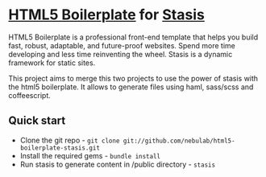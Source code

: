 # [HTML5 Boilerplate](http://html5boilerplate.com) for [Stasis](http://stasis.me)

HTML5 Boilerplate is a professional front-end template that helps you build fast, robust, adaptable, and future-proof websites. Spend more time developing and less time reinventing the wheel.
Stasis is a dynamic framework for static sites.

This project aims to merge this two projects to use the power of stasis
with the html5 boilerplate. It allows to generate files using haml, sass/scss and
coffeescript.

## Quick start

* Clone the git repo - `git clone git://github.com/nebulab/html5-boilerplate-stasis.git`
* Install the required gems - `bundle install`
* Run stasis to generate content in /public directory - `stasis`
